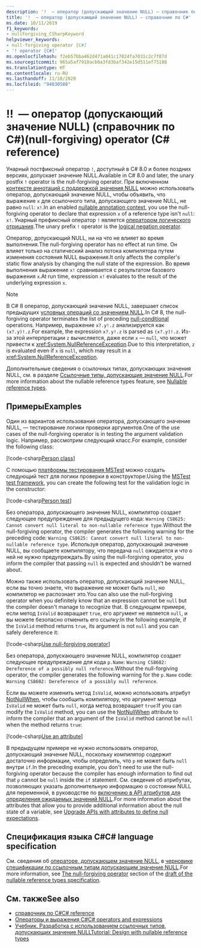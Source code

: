 ```yaml
---
description: '!  — оператор (допускающий значение NULL) — справочник по C#'
title: '!  — оператор (допускающий значение NULL) — справочник по C#'
ms.date: 10/11/2019
f1_keywords:
- nullForgiving_CSharpKeyword
helpviewer_keywords:
- null-forgiving operator [C#]
- '! operator [C#]'
ms.openlocfilehash: f2eb57bba462d471a041c17024fa7031c2c7f87d
ms.sourcegitcommit: 965a5af7918acb0a3fd3baf342e15d511ef75188
ms.translationtype: HT
ms.contentlocale: ru-RU
ms.lasthandoff: 11/18/2020
ms.locfileid: "94830588"
---
```

# <a name="-null-forgiving-operator-c-reference"></a><span data-ttu-id="7a2e7-105">!</span><span class="sxs-lookup"><span data-stu-id="7a2e7-105">!</span></span> <span data-ttu-id="7a2e7-106"> — оператор (допускающий значение NULL) (справочник по C#)</span><span class="sxs-lookup"><span data-stu-id="7a2e7-106">(null-forgiving) operator (C# reference)</span></span>

<span data-ttu-id="7a2e7-107">Унарный постфиксный оператор `!`, доступный в C# 8.0 и более поздних версиях, допускает значение NULL.</span><span class="sxs-lookup"><span data-stu-id="7a2e7-107">Available in C# 8.0 and later, the unary postfix `!` operator is the null-forgiving operator.</span></span> <span data-ttu-id="7a2e7-108">При включенном [контексте аннотаций с поддержкой значения NULL](../../nullable-references.md#nullable-annotation-context) можно использовать оператор, допускающий значение NULL, чтобы объявить, что выражение `x` для ссылочного типа, допускающего значение NULL, не равно `null`: `x!`.</span><span class="sxs-lookup"><span data-stu-id="7a2e7-108">In an enabled [nullable annotation context](../../nullable-references.md#nullable-annotation-context), you use the null-forgiving operator to declare that expression `x` of a reference type isn't `null`: `x!`.</span></span> <span data-ttu-id="7a2e7-109">Унарный префиксный оператор `!` является [оператором логического отрицания](boolean-logical-operators.md#logical-negation-operator-).</span><span class="sxs-lookup"><span data-stu-id="7a2e7-109">The unary prefix `!` operator is the [logical negation operator](boolean-logical-operators.md#logical-negation-operator-).</span></span>

<span data-ttu-id="7a2e7-110">Оператор, допускающий NULL, ни на что не влияет во время выполнения.</span><span class="sxs-lookup"><span data-stu-id="7a2e7-110">The null-forgiving operator has no effect at run time.</span></span> <span data-ttu-id="7a2e7-111">Он влияет только на статический анализ потока компилятора путем изменения состояния NULL выражения.</span><span class="sxs-lookup"><span data-stu-id="7a2e7-111">It only affects the compiler's static flow analysis by changing the null state of the expression.</span></span> <span data-ttu-id="7a2e7-112">Во время выполнения выражение `x!` сравнивается с результатом базового выражения `x`.</span><span class="sxs-lookup"><span data-stu-id="7a2e7-112">At run time, expression `x!` evaluates to the result of the underlying expression `x`.</span></span>

> [!NOTE]
> <span data-ttu-id="7a2e7-113">В C# 8 оператор, допускающий значение NULL, завершает список предыдущих [условных операций со значением NULL](member-access-operators.md#null-conditional-operators--and-).</span><span class="sxs-lookup"><span data-stu-id="7a2e7-113">In C# 8, the null-forgiving operator terminates the list of preceding [null-conditional](member-access-operators.md#null-conditional-operators--and-) operations.</span></span> <span data-ttu-id="7a2e7-114">Например, выражение `x?.y!.z` анализируется как `(x?.y)!.z`.</span><span class="sxs-lookup"><span data-stu-id="7a2e7-114">For example, the expression `x?.y!.z` is parsed as `(x?.y)!.z`.</span></span> <span data-ttu-id="7a2e7-115">Из-за этой интерпретации `z` вычисляется, даже если `x` — `null`, что может привести к <xref:System.NullReferenceException>.</span><span class="sxs-lookup"><span data-stu-id="7a2e7-115">Due to this interpretation, `z` is evaluated even if `x` is `null`, which may result in a <xref:System.NullReferenceException>.</span></span>

<span data-ttu-id="7a2e7-116">Дополнительные сведения о ссылочных типах, допускающих значения NULL, см. в разделе [Ссылочные типы, допускающие значение NULL](../builtin-types/nullable-reference-types.md).</span><span class="sxs-lookup"><span data-stu-id="7a2e7-116">For more information about the nullable reference types feature, see [Nullable reference types](../builtin-types/nullable-reference-types.md).</span></span>

## <a name="examples"></a><span data-ttu-id="7a2e7-117">Примеры</span><span class="sxs-lookup"><span data-stu-id="7a2e7-117">Examples</span></span>

<span data-ttu-id="7a2e7-118">Один из вариантов использования оператора, допускающего значение NULL, — тестирование логики проверки аргументов.</span><span class="sxs-lookup"><span data-stu-id="7a2e7-118">One of the use cases of the null-forgiving operator is in testing the argument validation logic.</span></span> <span data-ttu-id="7a2e7-119">Например, рассмотрим следующий класс.</span><span class="sxs-lookup"><span data-stu-id="7a2e7-119">For example, consider the following class:</span></span>

[!code-csharp[Person class](snippets/shared/NullForgivingOperator.cs#PersonClass)]

<span data-ttu-id="7a2e7-120">С помощью [платформы тестирования MSTest](../../../core/testing/unit-testing-with-mstest.md) можно создать следующий тест для логики проверки в конструкторе:</span><span class="sxs-lookup"><span data-stu-id="7a2e7-120">Using the [MSTest test framework](../../../core/testing/unit-testing-with-mstest.md), you can create the following test for the validation logic in the constructor:</span></span>

[!code-csharp[Person test](snippets/shared/NullForgivingOperator.cs#TestPerson)]

<span data-ttu-id="7a2e7-121">Без оператора, допускающего значение NULL, компилятор создает следующее предупреждение для предыдущего кода: `Warning CS8625: Cannot convert null literal to non-nullable reference type`.</span><span class="sxs-lookup"><span data-stu-id="7a2e7-121">Without the null-forgiving operator, the compiler generates the following warning for the preceding code: `Warning CS8625: Cannot convert null literal to non-nullable reference type`.</span></span> <span data-ttu-id="7a2e7-122">Используя оператор, допускающий значение NULL, вы сообщаете компилятору, что передача `null` ожидается и что о ней не нужно предупреждать.</span><span class="sxs-lookup"><span data-stu-id="7a2e7-122">By using the null-forgiving operator, you inform the compiler that passing `null` is expected and shouldn't be warned about.</span></span>

<span data-ttu-id="7a2e7-123">Можно также использовать оператор, допускающий значение NULL, если вы точно знаете, что выражение не может быть `null`, но компилятор не распознает это.</span><span class="sxs-lookup"><span data-stu-id="7a2e7-123">You can also use the null-forgiving operator when you definitely know that an expression cannot be `null` but the compiler doesn't manage to recognize that.</span></span> <span data-ttu-id="7a2e7-124">В следующем примере, если метод `IsValid` возвращает `true`, его аргумент не является `null`, и вы можете безопасно отменить его ссылку:</span><span class="sxs-lookup"><span data-stu-id="7a2e7-124">In the following example, if the `IsValid` method returns `true`, its argument is not `null` and you can safely dereference it:</span></span>

[!code-csharp[Use null-forgiving operator](snippets/shared/NullForgivingOperator.cs#UseNullForgiving)]

<span data-ttu-id="7a2e7-125">Без оператора, допускающего значение NULL, компилятор создает следующее предупреждение для кода `p.Name`: `Warning CS8602: Dereference of a possibly null reference`.</span><span class="sxs-lookup"><span data-stu-id="7a2e7-125">Without the null-forgiving operator, the compiler generates the following warning for the `p.Name` code: `Warning CS8602: Dereference of a possibly null reference`.</span></span>

<span data-ttu-id="7a2e7-126">Если вы можете изменить метод `IsValid`, можно использовать атрибут [NotNullWhen](xref:System.Diagnostics.CodeAnalysis.NotNullWhenAttribute), чтобы сообщить компилятору, что аргумент метода `IsValid` не может быть `null`, когда метод возвращает `true`:</span><span class="sxs-lookup"><span data-stu-id="7a2e7-126">If you can modify the `IsValid` method, you can use the [NotNullWhen](xref:System.Diagnostics.CodeAnalysis.NotNullWhenAttribute) attribute to inform the compiler that an argument of the `IsValid` method cannot be `null` when the method returns `true`:</span></span>

[!code-csharp[Use an attribute](snippets/shared/NullForgivingOperator.cs#UseAttribute)]

<span data-ttu-id="7a2e7-127">В предыдущем примере не нужно использовать оператор, допускающий значение NULL, поскольку компилятор содержит достаточно информации, чтобы определить, что `p` не может быть `null` внутри `if`.</span><span class="sxs-lookup"><span data-stu-id="7a2e7-127">In the preceding example, you don't need to use the null-forgiving operator because the compiler has enough information to find out that `p` cannot be `null` inside the `if` statement.</span></span> <span data-ttu-id="7a2e7-128">См. сведения об атрибутах, позволяющих указать дополнительную информацию о состоянии NULL для переменной, в руководстве по [включению в API атрибутов для определения ожидаемых значений NULL](../attributes/nullable-analysis.md).</span><span class="sxs-lookup"><span data-stu-id="7a2e7-128">For more information about the attributes that allow you to provide additional information about the null state of a variable, see [Upgrade APIs with attributes to define null expectations](../attributes/nullable-analysis.md).</span></span>

## <a name="c-language-specification"></a><span data-ttu-id="7a2e7-129">Спецификация языка C#</span><span class="sxs-lookup"><span data-stu-id="7a2e7-129">C# language specification</span></span>

<span data-ttu-id="7a2e7-130">См. сведения об [операторе, допускающем значение NULL](~/_csharplang/proposals/csharp-9.0/nullable-reference-types-specification.md#the-null-forgiving-operator), в [черновике спецификации по ссылочным типам допускающим значение NULL](~/_csharplang/proposals/csharp-9.0/nullable-reference-types-specification.md).</span><span class="sxs-lookup"><span data-stu-id="7a2e7-130">For more information, see [The null-forgiving operator](~/_csharplang/proposals/csharp-9.0/nullable-reference-types-specification.md#the-null-forgiving-operator) section of the [draft of the nullable reference types specification](~/_csharplang/proposals/csharp-9.0/nullable-reference-types-specification.md).</span></span>

## <a name="see-also"></a><span data-ttu-id="7a2e7-131">См. также</span><span class="sxs-lookup"><span data-stu-id="7a2e7-131">See also</span></span>

- [<span data-ttu-id="7a2e7-132">справочник по C#</span><span class="sxs-lookup"><span data-stu-id="7a2e7-132">C# reference</span></span>](../index.md)
- [<span data-ttu-id="7a2e7-133">Операторы и выражения C#</span><span class="sxs-lookup"><span data-stu-id="7a2e7-133">C# operators and expressions</span></span>](index.md)
- [<span data-ttu-id="7a2e7-134">Учебник. Разработка с использованием ссылочных типов, допускающих значение NULL</span><span class="sxs-lookup"><span data-stu-id="7a2e7-134">Tutorial: Design with nullable reference types</span></span>](../../tutorials/nullable-reference-types.md)
